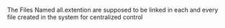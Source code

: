  The Files Named all.extention are supposed to be linked in each and every file created in the system for centralized control 

 